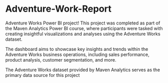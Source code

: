 # Adventure-Work-Report
Adventure Works Power BI project! This project was completed as part of the Maven Analytics Power BI course, where participants were tasked with creating insightful visualizations and analyses using the Adventure Works dataset.

The dashboard aims to showcase key insights and trends within the Adventure Works business operations, including sales performance, product analysis, customer segmentation, and more.

The Adventure Works dataset provided by Maven Analytics serves as the primary data source for this project


